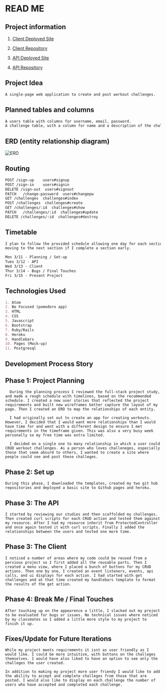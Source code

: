 # READ ME

## Project information
1. [Client Deployed Site](https://nathanfee.github.io/iron-client/)

2. [Client Repository](https://github.com/NathanFee/iron-client)

3. [API Deployed Site](https://iron-api.herokuapp.com/)

4. [API Repository](https://github.com/NathanFee/iron-api)

## Project Idea
```md
A single-page web application to create and post workout challenges.
```

## Planned tables and columns

```md
A users table with columns for username, email, password.
A challenge table, with a column for name and a description of the challenge.
```

## ERD (entity relationship diagram)
![ERD](https://i.imgur.com/oQKSeQQ.jpg)

## Routing
```md
POST /sign-up	 users#signup
POST /sign-in	 users#signin
DELETE /sign-out  users#signout
PATCH	/change-password  users#changepw
GET	/challenges	 challenges#index
POST /challenges  challenges#create
GET	/challenges/:id	 challenges#show
PATCH	/challenges/:id	 challenges#update
DELETE /challenges/:id  challenges#destroy
```

## Timetable
```md
I plan to follow the provided schedule allowing one day for each section,
moving to the next section if I complete a section early.

Mon 3/11 - Planning / Set-up
Tues 3/12 - API
Wed 3/13 - Client
Thur 3/14 - Bugs / Final Touches
Fri 3/15 - Present Project
```

## Technologies Used
```md
1. Atom
2. Be Focused (pomodoro app)
3. HTML
4. CSS
5. Javascript
6. Bootstrap
7. Ruby/Rails
8. Heroku
9. Handlebars
10. Pages (Mock-up)
11. Postgresql
```
## Development Process Story

## Phase 1: Project Planning
```
  During the planning process I reviewed the full-stack project study, and made a rough schedule with timelines, based on the recommended schedule. I created a new user stories that reflected the project requirements and built new wireframes better capture the layout of my page. Then I created an ERD to map the relationships of each entity.

  I had originally set out to create an app for creating workouts. However, I decided that I would want more relationships than I would have time for and went with a different design to ensure I met requirements in the timeframe given. This was also a very busy week personally so my free time was extra limited.

  I decided on a single one to many relationship in which a user could CRUD workout challenges. As a person who loves challeneges, especially those that seem absurd to others, I wanted to create a site where people could see and post these challeges.

```
## Phase 2: Set up
```
During this phase, I downloaded the templates, created my two git hub repositories and deployed a basic site to Github pages and heroku.
```
## Phase 3: The API
```
I started by reviewing our studies and then scaffolded my challenges. Then created curl scripts for each CRUD action and tested them against my resource. After I had my resource inherit from ProtectedController and once again tested it with curl scripts. Finally I added the relationships between the users and tested one more time.

```
## Phase 3: The Client
```
I noticed a number of areas where my code could be reused from a pervious project so I first added all the reusable parts. Then I created a menu view, where I placed a bunch of buttons for my CRUD actions. Then one by one, I created an event listeners, events, api calls, and ui displays for each action. I had started with get challenges and at that time created my handlebars template to format the results of the get action.

```

## Phase 4: Break Me / Final Touches
```
After touching up on the appearence a little, I slacked out my project to be evaluated for bugs or issues. No technical issues where noticed by my classmates so I added a little more style to my project to finish it up.
```

## Fixes/Update for Future Iterations
```
While my project meets requirements it isnt as user friendly as I would like. I could be more intuitive, with buttons on the challeges themselves. I would have also liked to have an option to see only the challeges the user created.

In addition to making my project more user friendy I would like to add the ability to accept and complete challeges from those that are posted. I would also like to display on each challenge the number of users who have accepted and completed each challenge.

```
